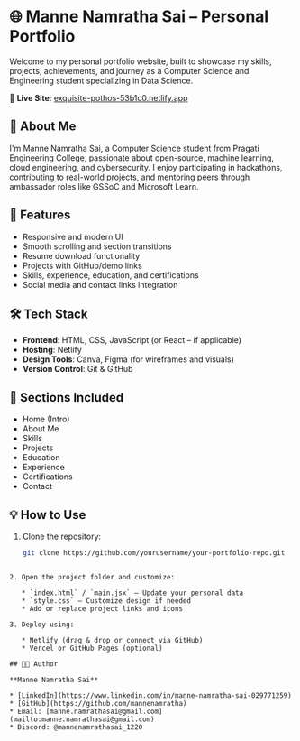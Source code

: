 
# 🌐 Manne Namratha Sai – Personal Portfolio

Welcome to my personal portfolio website, built to showcase my skills, projects, achievements, and journey as a Computer Science and Engineering student specializing in Data Science.

🔗 **Live Site**: [exquisite-pothos-53b1c0.netlify.app](https://exquisite-pothos-53b1c0.netlify.app)

## 🚀 About Me

I'm Manne Namratha Sai, a Computer Science student from Pragati Engineering College, passionate about open-source, machine learning, cloud engineering, and cybersecurity. I enjoy participating in hackathons, contributing to real-world projects, and mentoring peers through ambassador roles like GSSoC and Microsoft Learn.

## 📁 Features

- Responsive and modern UI
- Smooth scrolling and section transitions
- Resume download functionality
- Projects with GitHub/demo links
- Skills, experience, education, and certifications
- Social media and contact links integration

## 🛠️ Tech Stack

- **Frontend**: HTML, CSS, JavaScript (or React – if applicable)
- **Hosting**: Netlify
- **Design Tools**: Canva, Figma (for wireframes and visuals)
- **Version Control**: Git & GitHub

## 📄 Sections Included

- Home (Intro)
- About Me
- Skills
- Projects
- Education
- Experience
- Certifications
- Contact

## 💡 How to Use

1. Clone the repository:
   ```bash
   git clone https://github.com/yourusername/your-portfolio-repo.git
````

2. Open the project folder and customize:

   * `index.html` / `main.jsx` – Update your personal data
   * `style.css` – Customize design if needed
   * Add or replace project links and icons

3. Deploy using:

   * Netlify (drag & drop or connect via GitHub)
   * Vercel or GitHub Pages (optional)

## 🧑‍💻 Author

**Manne Namratha Sai**

* [LinkedIn](https://www.linkedin.com/in/manne-namratha-sai-029771259)
* [GitHub](https://github.com/mannenamratha)
* Email: [manne.namrathasai@gmail.com](mailto:manne.namrathasai@gmail.com)
* Discord: @mannenamrathasai_1220

